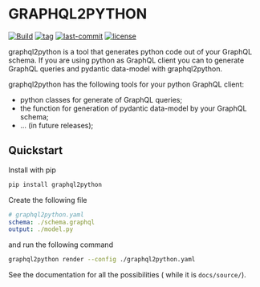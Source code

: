 # GRAPHQL2PYTHON

[![Build](https://img.shields.io/github/workflow/status/denisart/graphql2python/Code%20checking)](https://github.com/denisart/graphql2python/actions)
[![tag](https://img.shields.io/github/v/tag/denisart/graphql2python)](https://github.com/denisart/graphql2python)
[![last-commit](https://img.shields.io/github/last-commit/denisart/graphql2python/master)](https://github.com/denisart/graphql2python)
[![license](https://img.shields.io/github/license/denisart/graphql2python)](https://github.com/denisart/graphql2python/blob/master/LICENSE)

graphql2python is a tool that generates python code out of your GraphQL schema.
If you are using python as GraphQL client you can to generate GraphQL queries and
pydantic data-model with graphql2python.

graphql2python has the following tools for your python GraphQL client:

- python classes for generate of GraphQL queries;
- the function for generation of pydantic data-model by your GraphQL schema;
- ... (in future releases);

## Quickstart

Install with pip

```bash
pip install graphql2python
```

Create the following file

```yaml
# graphql2python.yaml
schema: ./schema.graphql
output: ./model.py
```

and run the following command

```bash
graphql2python render --config ./graphql2python.yaml
```

See the documentation for all the possibilities (
while it is `docs/source/`).